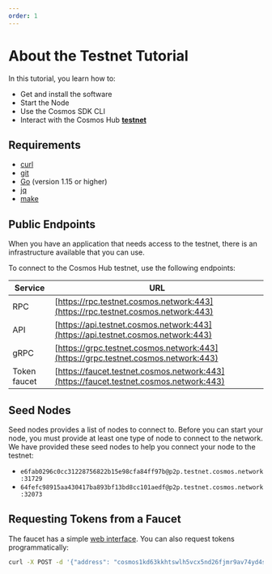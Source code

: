 ```yaml
---
order: 1
---
```


# About the Testnet Tutorial

In this tutorial, you learn how to:

- Get and install the software
- Start the Node
- Use the Cosmos SDK CLI
- Interact with the Cosmos Hub [**testnet**](index.md)

## Requirements

- [curl](https://github.com/curl/curl)
- [git](https://git-scm.com/)
- [Go](https://golang.org/) (version 1.15 or higher)
- [jq](https://github.com/stedolan/jq)
- [make](https://en.wikipedia.org/wiki/Make_(software))

## Public Endpoints

When you have an application that needs access to the testnet, there is an infrastructure available that you can use.

To connect to the Cosmos Hub testnet, use the following endpoints:

| Service      | URL                                                                                    |
| ------------ | -------------------------------------------------------------------------------------- |
| RPC          | [https://rpc.testnet.cosmos.network:443](https://rpc.testnet.cosmos.network:443)       |
| API          | [https://api.testnet.cosmos.network:443](https://api.testnet.cosmos.network:443)       |
| gRPC         | [https://grpc.testnet.cosmos.network:443](https://grpc.testnet.cosmos.network:443)     |
| Token faucet | [https://faucet.testnet.cosmos.network:443](https://faucet.testnet.cosmos.network:443) |

## Seed Nodes

Seed nodes provides a list of nodes to connect to. Before you can start your node, you must provide at least one type of node to connect to the network. We have provided these seed nodes to help you connect your node to the testnet:

- `e6fab0296c0cc31228756822b15e98cfa84ff97b@p2p.testnet.cosmos.network:31729`
- `64fefc98915aa430417ba893bf13bd8cc101aedf@p2p.testnet.cosmos.network:32073`

## Requesting Tokens from a Faucet

The faucet has a simple [web interface](https://faucet.testnet.cosmos.network). You can also request tokens programmatically:

```bash
curl -X POST -d '{"address": "cosmos1kd63kkhtswlh5vcx5nd26fjmr9av74yd4sf8ve"}' https://faucet.testnet.cosmos.network
```
